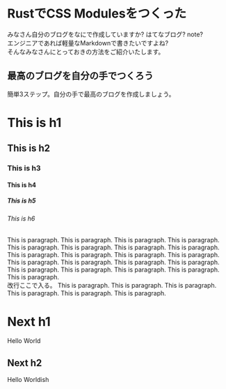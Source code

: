 # RustでCSS Modulesをつくった
みなさん自分のブログをなにで作成していますか? はてなブログ? note?  
エンジニアであれば軽量なMarkdownで書きたいですよね?  
そんなみなさんにとっておきの方法をご紹介いたします。

## 最高のブログを自分の手でつくろう
簡単3ステップ。自分の手で最高のブログを作成しましょう。

# This is h1
## This is h2
### This is h3
#### This is h4
##### This is h5
###### This is h6
This is paragraph. This is paragraph. This is paragraph. 
This is paragraph. This is paragraph. This is paragraph.
This is paragraph. This is paragraph. This is paragraph.
This is paragraph. This is paragraph. This is paragraph.
This is paragraph. This is paragraph. This is paragraph.
This is paragraph. This is paragraph. This is paragraph.
This is paragraph. This is paragraph. This is paragraph.  
改行ここで入る。
This is paragraph. This is paragraph. This is paragraph.
This is paragraph. This is paragraph. This is paragraph.
# Next h1
Hello World
## Next h2
Hello Worldish

